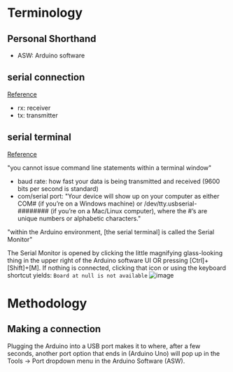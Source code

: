 # Terminology

## Personal Shorthand
- ASW: Arduino software

## serial connection

[Reference](https://learn.sparkfun.com/tutorials/serial-communication)
 - rx: receiver
 - tx: transmitter

## serial terminal

[Reference](https://learn.sparkfun.com/tutorials/terminal-basics/all)

"you cannot issue command line statements within a terminal window"

- baud rate: how fast your data is being transmitted and received (9600 bits per second is standard)
- com/serial port: "Your device will show up on your computer as either COM# (if you’re on a Windows machine) or /dev/tty.usbserial-######## (if you’re on a Mac/Linux computer), where the #’s are unique numbers or alphabetic characters."

"within the Arduino environment, [the serial terminal] is called the Serial Monitor"

The Serial Monitor is opened by clicking the little magnifying glass-looking thing in the upper right of the Arduino software UI OR pressing [Ctrl]+[Shift]+[M].
If nothing is connected, clicking that icon or using the keyboard shortcut yields:
`Board at null is not available`
![image](https://github.com/user-attachments/assets/3b640847-ec86-4dc2-af22-8a5fd5133cab)

# Methodology

## Making a connection

Plugging the Arduino into a USB port makes it to where, after a few seconds, another port option that ends in (Arduino Uno) will pop up in the Tools -> Port dropdown menu in the Arduino Software (ASW).
